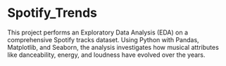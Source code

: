 # Spotify_Trends
This project performs an Exploratory Data Analysis (EDA) on a comprehensive Spotify tracks dataset. Using Python with Pandas, Matplotlib, and Seaborn, the analysis investigates how musical attributes like danceability, energy, and loudness have evolved over the years.
